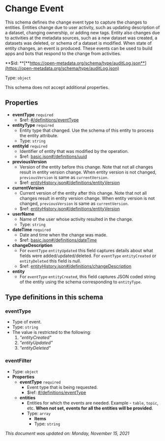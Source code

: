 # Change Event

This schema defines the change event type to capture the changes to entities. Entities change due to user activity, such as updating description of a dataset, changing ownership, or adding new tags. Entity also changes due to activities at the metadata sources, such as a new dataset was created, a datasets was deleted, or schema of a dataset is modified. When state of entity changes, an event is produced. These events can be used to build apps and bots that respond to the change from activities.

**$id: **[**https://open-metadata.org/schema/type/auditLog.json**](https://open-metadata.org/schema/type/auditLog.json)

Type: `object`

This schema does not accept additional properties.

## Properties

* **eventType** `required`
  * $ref: [#/definitions/eventType](changeevent.md#eventtype)
* **entityType** `required`
  * Entity type that changed. Use the schema of this entity to process the entity attribute.
  * Type: `string`
* **entityId** `required`
  * Identifier of entity that was modified by the operation.
  * $ref: [basic.json#/definitions/uuid](basic.md#uuid)
* **previousVersion**
  * Version of the entity before this change. Note that not all changes result in entity version change. When entity version is not changed, `previousVersion` is same as `currentVersion`.
  * $ref: [entityHistory.json#/definitions/entityVersion](entityhistory.md#entityversion)
* **currentVersion**
  * Current version of the entity after this change. Note that not all changes result in entity version change. When entity version is not changed, `previousVersion` is same as `currentVersion`.
  * $ref: [entityHistory.json#/definitions/entityVersion](entityhistory.md#entityversion)
* **userName**
  * Name of the user whose activity resulted in the change.
  * Type: `string`
* **dateTime** `required`
  * Date and time when the change was made.
  * $ref: [basic.json#/definitions/dateTime](basic.md#datetime)
* **changeDescription**
  * For `eventType` `entityUpdated` this field captures details about what fields were added/updated/deleted. For `eventType` `entityCreated` or `entityDeleted` this field is null.
  * $ref: [entityHistory.json#/definitions/changeDescription](entityhistory.md#changedescription)
* **entity**
  * For `eventType` `entityCreated`, this field captures JSON coded string of the entity using the schema corresponding to `entityType`.

## Type definitions in this schema

### eventType

* Type of event.
* Type: `string`
* The value is restricted to the following:
  1. _"entityCreated"_
  2. _"entityUpdated"_
  3. _"entityDeleted"_

### eventFilter

* Type: `object`
* **Properties**
  * **eventType** `required`
    * Event type that is being requested.
    * $ref: [#/definitions/eventType](changeevent.md#eventtype)
  * **entities**
    * Entities for which the events are needed. Example - `table`, `topic`, etc. **When not set, events for all the entities will be provided**.
    * Type: `array`
      * **Items**
      * Type: `string`

_This document was updated on: Monday, November 15, 2021_

